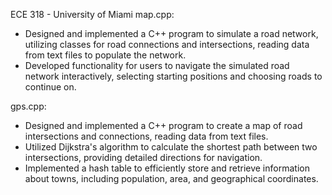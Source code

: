 ECE 318 - University of Miami
map.cpp:
- Designed and implemented a C++ program to simulate a road network, utilizing classes for road connections and intersections, reading data from text files to populate the network.
- Developed functionality for users to navigate the simulated road network interactively, selecting starting positions and choosing roads to continue on.

gps.cpp:
- Designed and implemented a C++ program to create a map of road intersections and connections, reading data from text files.
- Utilized Dijkstra's algorithm to calculate the shortest path between two intersections, providing detailed directions for navigation.
- Implemented a hash table to efficiently store and retrieve information about towns, including population, area, and geographical coordinates.
